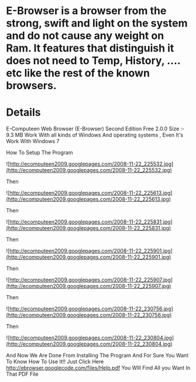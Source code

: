 # E-Browser is a browser from the strong, swift and light on the system and do not cause any weight on Ram. It features that distinguish it does not need to Temp, History, .... etc like the rest of the known browsers. #



# Details #

E-Computeen Web Browser (E-Browser)
Second Edition Free 2.0.0
Size :- 9.3 MB
Work With all kinds of Windows And operating systems , Even It's Work With Windows 7

How To Setup The Program

![http://ecomputeen2009.googlepages.com/2008-11-22_225532.jpg](http://ecomputeen2009.googlepages.com/2008-11-22_225532.jpg)

Then

![http://ecomputeen2009.googlepages.com/2008-11-22_225613.jpg](http://ecomputeen2009.googlepages.com/2008-11-22_225613.jpg)

Then

![http://ecomputeen2009.googlepages.com/2008-11-22_225831.jpg](http://ecomputeen2009.googlepages.com/2008-11-22_225831.jpg)

Then

![http://ecomputeen2009.googlepages.com/2008-11-22_225901.jpg](http://ecomputeen2009.googlepages.com/2008-11-22_225901.jpg)

Then

![http://ecomputeen2009.googlepages.com/2008-11-22_225907.jpg](http://ecomputeen2009.googlepages.com/2008-11-22_225907.jpg)

Then

![http://ecomputeen2009.googlepages.com/2008-11-22_230756.jpg](http://ecomputeen2009.googlepages.com/2008-11-22_230756.jpg)

Then

![http://ecomputeen2009.googlepages.com/2008-11-22_230804.jpg](http://ecomputeen2009.googlepages.com/2008-11-22_230804.jpg)

And Now We Are Done From Installing The Program
And For Sure You Want To Know How To Use It!!
Just Click Here
http://ebrowser.googlecode.com/files/Help.pdf
You WIll Find All you Want In That PDF File
